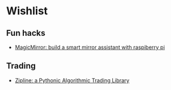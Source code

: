 # Wishlist

## Fun hacks

- [MagicMirror: build a smart mirror assistant with raspiberry pi](https://github.com/MichMich/MagicMirror)

## Trading

- [Zipline: a Pythonic Algorithmic Trading Library](https://github.com/quantopian/zipline)

